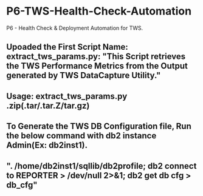 # P6-TWS-Health-Check-Automation
P6 - Health Check  &amp; Deployment Automation for TWS.
## Upoaded the First Script Name: extract_tws_params.py: "This Script retrieves the TWS Performance Metrics from the Output generated by TWS DataCapture Utility."
## Usage: extract_tws_params.py <TWS Package>.zip(.tar/.tar.Z/tar.gz) <TWS DB Config File>
## To Generate the TWS DB Configuration file, Run the below command with db2 instance Admin(Ex: db2inst1).
## ". /home/db2inst1/sqllib/db2profile; db2 connect to REPORTER > /dev/null 2>&1; db2 get db cfg > db_cfg"
